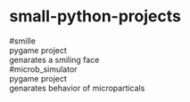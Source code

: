 # small-python-projects<br>
#smille<br>
pygame project<br> genarates a smiling face<br>
#microb_simulator<br>
pygame project<br>
genarates behavior of microparticals
